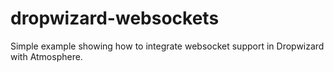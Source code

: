 dropwizard-websockets
=====================

Simple example showing how to integrate websocket support in Dropwizard with Atmosphere.

